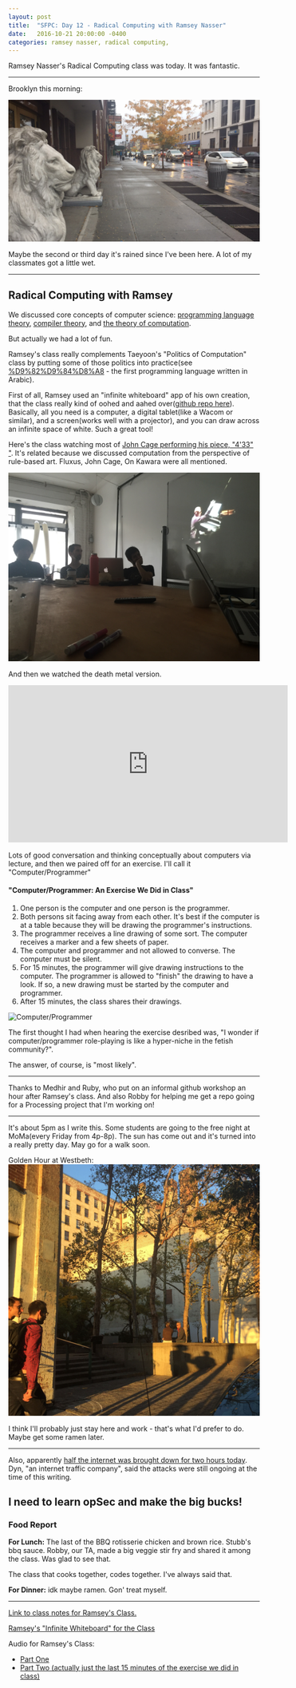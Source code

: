 ```yaml
---
layout: post
title:  "SFPC: Day 12 - Radical Computing with Ramsey Nasser"
date:   2016-10-21 20:00:00 -0400
categories: ramsey nasser, radical computing,
---
```


Ramsey Nasser's Radical Computing class was today. It was fantastic.

-----

Brooklyn this morning:

![Brooklyn lions in the rain](/images/IMG_4562.JPG)

Maybe the second or third day it's rained since I've been here. A lot of my classmates got a little wet.

-----
<h2> Radical Computing with Ramsey </h2>

We discussed core concepts of computer science: [programming language theory](https://en.wikipedia.org/wiki/Programming_language_theory), [compiler theory](https://en.wikipedia.org/wiki/Compiler#Compiler_construction), and [the theory of computation](https://www.google.com/url?sa=t&rct=j&q=&esrc=s&source=web&cd=3&cad=rja&uact=8&ved=0ahUKEwj5o5fV9uzPAhVMND4KHeLjAX4QFggpMAI&url=https%3A%2F%2Fen.wikipedia.org%2Fwiki%2FTheory_of_computation&usg=AFQjCNE9szTvPyUHg7ea8Kb_EqpiWzmaRQ&sig2=PN6qCsNFc2YHw8sr8aHwlA&bvm=bv.136499718,d.cWw).

But actually we had a lot of fun.

Ramsey's class really complements Taeyoon's "Politics of Computation" class by putting some of those politics into practice(see [%D9%82%D9%84%D8%A8](http://nas.sr/%D9%82%D9%84%D8%A8/) - the first programming language written in Arabic).

First of all, Ramsey used an "infinite whiteboard" app of his own creation, that the class really kind of oohed and aahed over([github repo here](https://github.com/nasser/boards)). Basically, all you need is a computer, a digital tablet(like a Wacom or similar), and a screen(works well with a projector), and you can draw across an infinite space of white. Such a great tool!

Here's the class watching most of [John Cage performing his piece, "4'33" "](https://www.youtube.com/watch?v=gN2zcLBr_VM). It's related because we discussed computation from the perspective of rule-based art. Fluxus, John Cage, On Kawara were all mentioned.

![Watching John Cage perform 4'33"](/images/IMG_4563.JPG)

And then we watched the death metal version.

<iframe width="560" height="315" src="http://www.youtube.com/embed/hUzI3Ui1Eok" frameborder="0" allowfullscreen></iframe>

Lots of good conversation and thinking conceptually about computers via lecture, and then we paired off for an exercise. I'll call it "Computer/Programmer"

<h4> "Computer/Programmer: An Exercise We Did in Class" </h4>

1. One person is the computer and one person is the programmer.
2. Both persons sit facing away from each other. It's best if the computer is at a table because they will be drawing the programmer's instructions.
3. The programmer receives a line drawing of some sort. The computer receives a marker and a few sheets of paper.
4. The computer and programmer and not allowed to converse. The computer must be silent.
5. For 15 minutes, the programmer will give drawing instructions to the computer. The programmer is allowed to "finish" the drawing to have a look. If so, a new drawing must be started by the computer and programmer.
6. After 15 minutes, the class shares their drawings.

![Computer/Programmer](/images/IMG_4566.gif)

The first thought I had when hearing the exercise desribed was, "I wonder if computer/programmer role-playing is like a hyper-niche in the fetish community?".

The answer, of course, is "most likely".

----

Thanks to Medhir and Ruby, who put on an informal github workshop an hour after Ramsey's class. And also Robby for helping me get a repo going for a Processing project that I'm working on!

-----

It's about 5pm as I write this. Some students are going to the free night at MoMa(every Friday from 4p-8p). The sun has come out and it's turned into a really pretty day. May go for a walk soon.

Golden Hour at Westbeth:
![Golden Hour at Westbeth](/images/IMG_4580.JPG)

I think I'll probably just stay here and work - that's what I'd prefer to do. Maybe get some ramen later.

-----

Also, apparently [half the internet was brought down for two hours today](http://www.cnbc.com/2016/10/21/major-websites-across-east-coast-knocked-out-in-apparent-ddos-attack.html). Dyn, "an internet traffic company", said the attacks were still ongoing at the time of this writing.

I need to learn opSec and make the big bucks!
-----

<h3> Food Report </h3>

**For Lunch:** The last of the BBQ rotisserie chicken and brown rice. Stubb's bbq sauce. Robby, our TA, made a big veggie stir fry and shared it among the class. Was glad to see that.

The class that cooks together, codes together. I've always said that.

**For Dinner:** idk maybe ramen. Gon' treat myself.

-----

[Link to class notes for Ramsey's Class.](https://paper.dropbox.com/doc/Ramseys-Radical-Computer-Science-Class-1-OMfl7BW8fiAjfd7PejQw7)

[Ramsey's "Infinite Whiteboard" for the Class](https://cdn.rawgit.com/nasser/303f0cb87d6f5a24bc2a60ac10155e94/raw/first-class.svg)

Audio for Ramsey's Class:

- [Part One](https://www.dropbox.com/s/hjms9xvbmb48uri/102116%20-%20Ramsey%20Nasser%20-%20Radical%20Computing%20Class%2001%20Part%2001.m4a?dl=0)
- [Part Two (actually just the last 15 minutes of the exercise we did in class)](https://www.dropbox.com/s/8s59ev9d9703cn6/102116%20-%20Ramsey%20Nasser%20-%20Radical%20Computing%20Class%2001%20Part%2002.m4a?dl=0)
